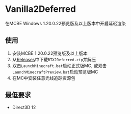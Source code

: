 # Vanilla2Deferred
在MCBE Windows 1.20.0.22预览版及以上版本中开启延迟渲染

## 使用
1. 安装MCBE 1.20.0.22预览版及以上版本
2. 从[Releases](https://github.com/ddf8196/RTX2Deferred/releases/latest)中下载`RTX2Deferred.zip`并解压
3. 双击`LaunchMinecraft.bat`启动正式版MC, 或双击`LaunchMinecraftPreview.bat`启动预览版MC
4. 在MC中安装任意光线追踪资源包

## 最低要求
- Direct3D 12
